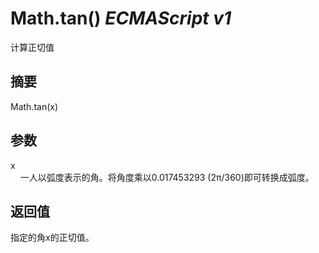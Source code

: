 # Math.tan() _ECMAScript v1_

计算正切值

## 摘要

Math.tan(x)

## 参数

x  
    一人以弧度表示的角。将角度乘以0.017453293 (2π/360)即可转换成弧度。

## 返回值

指定的角x的正切值。

